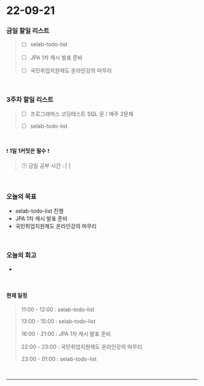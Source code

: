 # 22-09-21
 ### 금일 할일 리스트
> - [ ]  selab-todo-list
>
> - [ ]  JPA 1차 캐시 발표 준비
>
> - [ ]  국민취업지원제도 온라인강의 마무리

<br/>

### 3주차 할일 리스트  

> - [ ]  프로그래머스 코딩테스트 SQL 문 / 매주 2문제  
>
> - [ ]  selab-todo-list

<br/>

❗ **1일 1커밋은 필수** ❗
> 🕒 금일 공부 시간 :  [  ]    
  
<br/>

### 오늘의 목표
- selab-todo-list 진행
- JPA 1차 캐시 발표 준비
- 국민취업지원제도 온라인강의 마무리

<br>

### 오늘의 회고
- 

<br>

#### 현재 일정  
> 11:00 - 12:00 : selab-todo-list
>
> 13:00 - 15:00 : selab-todo-list
>
> 16:00 - 21:00 : JPA 1차 캐시 발표 준비
>
> 22:00 - 23:00 : 국민취업지원제도 온라인강의 마무리
>
> 23:00 - 01:00 : selab-todo-list

<br/>

------------  